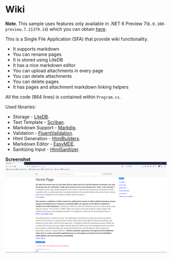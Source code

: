 # Wiki

**Note**. This sample uses features only available in .NET 6 Preview 7(`6.0.100-preview.7.21379.14`) which you can obtain [here](https://dotnet.microsoft.com/download/dotnet/6.0).

This is a Single File Application (SFA) that provide wiki functionality.

- It supports markdown
- You can rename pages
- It is stored using LiteDB
- It has a nice markdown editor
- You can upload attachments in every page
- You can delete attachments
- You can delete pages
- It has pages and attachment markdown linking helpers

All the code (864 lines) is contained within `Program.cs`. 

Used libraries:

* Storage - [LiteDB](https://github.com/mbdavid/LiteDB).
* Text Template - [Scriban](https://github.com/lunet-io/scriban).
* Markdown Support - [Markdig](https://github.com/lunet-io/markdig).
* Validation - [FluentValidation](https://github.com/FluentValidation/FluentValidation).
* Html Generation - [HtmlBuilders](https://github.com/amoerie/HtmlBuilders).
* Markdown Editor - [EasyMDE](https://github.com/Ionaru/easy-markdown-editor).
* Sanitizing Input - [HtmlSanitizer](https://github.com/mganss/HtmlSanitizer).

**Screenshot**
![screenshot of the running wiki](fanon.png)